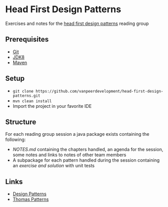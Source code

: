 # Head First Design Patterns
Exercises and notes for the [head first design patterns](http://www.headfirstlabs.com/books/hfdp/) reading group

## Prerequisites
- [Git](https://git-scm.com/downloads)
- [JDK8](http://www.oracle.com/technetwork/java/javase/downloads/jdk8-downloads-2133151.html)
- [Maven](https://maven.apache.org/download.cgi)

## Setup
- `git clone https://github.com/vanpeerdevelopment/head-first-design-patterns.git`
- `mvn clean install`
- Import the project in your favorite IDE

## Structure
For each reading group session a java package exists containing the following:
- *NOTES.md* containing the chapters handled, an agenda for the session, some notes and links to notes of other team members
- A subpackage for each pattern handled during the session containing an *exercise and solution* with unit tests

## Links
- [Design Patterns](https://refactoring.guru/design-patterns)
- [Thomas Patterns](https://github.com/VanausloosThomas/PersonalDevelopment/blob/master/knowledge/DesignPatterns.md) 

